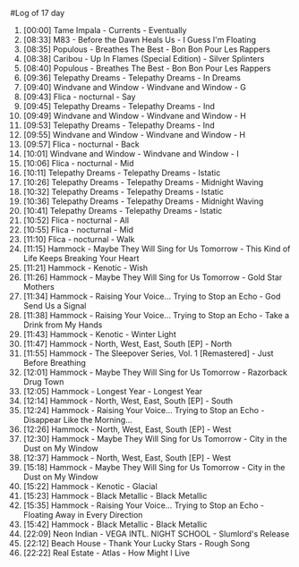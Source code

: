 #Log of 17 day

1. [00:00] Tame Impala - Currents - Eventually
1. [08:33] M83 - Before the Dawn Heals Us - I Guess I'm Floating
1. [08:35] Populous - Breathes The Best - Bon Bon Pour Les Rappers
1. [08:38] Caribou - Up In Flames (Special Edition) - Silver Splinters
1. [08:40] Populous - Breathes The Best - Bon Bon Pour Les Rappers
1. [09:36] Telepathy Dreams - Telepathy Dreams - In Dreams
1. [09:40] Windvane and Window - Windvane and Window - G
1. [09:43] Flica - nocturnal - Say
1. [09:45] Telepathy Dreams - Telepathy Dreams - Ind
1. [09:49] Windvane and Window - Windvane and Window - H
1. [09:53] Telepathy Dreams - Telepathy Dreams - Ind
1. [09:55] Windvane and Window - Windvane and Window - H
1. [09:57] Flica - nocturnal - Back
1. [10:01] Windvane and Window - Windvane and Window - I
1. [10:06] Flica - nocturnal - Mid
1. [10:11] Telepathy Dreams - Telepathy Dreams - Istatic
1. [10:26] Telepathy Dreams - Telepathy Dreams - Midnight Waving
1. [10:32] Telepathy Dreams - Telepathy Dreams - Istatic
1. [10:36] Telepathy Dreams - Telepathy Dreams - Midnight Waving
1. [10:41] Telepathy Dreams - Telepathy Dreams - Istatic
1. [10:52] Flica - nocturnal - All
1. [10:55] Flica - nocturnal - Mid
1. [11:10] Flica - nocturnal - Walk
1. [11:15] Hammock - Maybe They Will Sing for Us Tomorrow - This Kind of Life Keeps Breaking Your Heart
1. [11:21] Hammock - Kenotic - Wish
1. [11:26] Hammock - Maybe They Will Sing for Us Tomorrow - Gold Star Mothers
1. [11:34] Hammock - Raising Your Voice... Trying to Stop an Echo - God Send Us a Signal
1. [11:38] Hammock - Raising Your Voice... Trying to Stop an Echo - Take a Drink from My Hands
1. [11:43] Hammock - Kenotic - Winter Light
1. [11:47] Hammock - North, West, East, South [EP] - North
1. [11:55] Hammock - The Sleepover Series, Vol. 1 [Remastered] - Just Before Breathing
1. [12:01] Hammock - Maybe They Will Sing for Us Tomorrow - Razorback Drug Town
1. [12:05] Hammock - Longest Year - Longest Year
1. [12:14] Hammock - North, West, East, South [EP] - South
1. [12:24] Hammock - Raising Your Voice... Trying to Stop an Echo - Disappear Like the Morning…
1. [12:26] Hammock - North, West, East, South [EP] - West
1. [12:30] Hammock - Maybe They Will Sing for Us Tomorrow - City in the Dust on My Window
1. [12:37] Hammock - North, West, East, South [EP] - West
1. [15:18] Hammock - Maybe They Will Sing for Us Tomorrow - City in the Dust on My Window
1. [15:22] Hammock - Kenotic - Glacial
1. [15:23] Hammock - Black Metallic - Black Metallic
1. [15:35] Hammock - Raising Your Voice... Trying to Stop an Echo - Floating Away in Every Direction
1. [15:42] Hammock - Black Metallic - Black Metallic
1. [22:09] Neon Indian - VEGA INTL. NIGHT SCHOOL - Slumlord's Release
1. [22:12] Beach House - Thank Your Lucky Stars - Rough Song
1. [22:22] Real Estate - Atlas - How Might I Live
